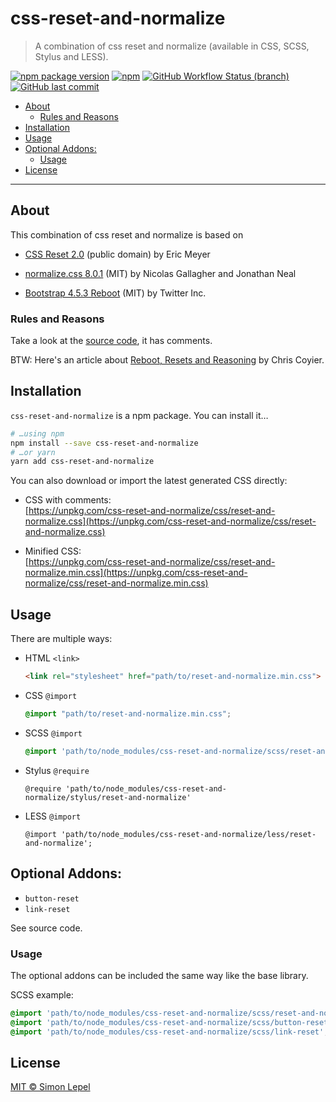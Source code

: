 css-reset-and-normalize
=======================

  > A combination of css reset and normalize (available in CSS, SCSS, Stylus and
  > LESS).

[![npm package version](https://img.shields.io/npm/v/css-reset-and-normalize)](https://www.npmjs.com/package/css-reset-and-normalize)
[![npm](https://img.shields.io/npm/dw/css-reset-and-normalize?color=gold)](https://www.npmjs.com/package/css-reset-and-normalize)
[![GitHub Workflow Status (branch)](https://img.shields.io/github/workflow/status/simbo/css-reset-and-normalize/CI/master)](https://github.com/simbo/css-reset-and-normalize/actions?query=workflow%3ACI)
[![GitHub last commit](https://img.shields.io/github/last-commit/simbo/css-reset-and-normalize/master)](https://github.com/simbo/css-reset-and-normalize/commits/master)


<!-- TOC depthFrom:2 anchorMode:github.com -->

- [About](#about)
  - [Rules and Reasons](#rules-and-reasons)
- [Installation](#installation)
- [Usage](#usage)
- [Optional Addons:](#optional-addons)
  - [Usage](#usage-1)
- [License](#license)

<!-- /TOC -->

---


## About

This combination of css reset and normalize is based on

  - [CSS Reset 2.0](https://meyerweb.com/eric/tools/css/reset/)
    (public domain) by Eric Meyer

  - [normalize.css 8.0.1](https://github.com/necolas/normalize.css)
    (MIT) by Nicolas Gallagher and Jonathan Neal

  - [Bootstrap 4.5.3 Reboot](https://github.com/twbs/bootstrap/blob/v4.5.3/scss/_reboot.scss)
    (MIT) by Twitter Inc.


### Rules and Reasons

Take a look at the [source code](./scss/reset-and-normalize.scss), it has
comments.

BTW: Here's an article about [Reboot, Resets and Reasoning](https://css-tricks.com/reboot-resets-reasoning/)
by Chris Coyier.


## Installation

`css-reset-and-normalize` is a npm package. You can install it…

``` sh
# …using npm
npm install --save css-reset-and-normalize
# …or yarn
yarn add css-reset-and-normalize
```

You can also download or import the latest generated CSS directly:

  - CSS with comments:  
    [https://unpkg.com/css-reset-and-normalize/css/reset-and-normalize.css](https://unpkg.com/css-reset-and-normalize/css/reset-and-normalize.css)

  - Minified CSS:  
    [https://unpkg.com/css-reset-and-normalize/css/reset-and-normalize.min.css](https://unpkg.com/css-reset-and-normalize/css/reset-and-normalize.min.css)


## Usage

There are multiple ways:

  - HTML `<link>`

    ``` html
    <link rel="stylesheet" href="path/to/reset-and-normalize.min.css">
    ```

  - CSS `@import`

    ``` css
    @import "path/to/reset-and-normalize.min.css";
    ```

  - SCSS `@import`

    ``` scss
    @import 'path/to/node_modules/css-reset-and-normalize/scss/reset-and-normalize';
    ```

  - Stylus `@require`

    ``` stylus
    @require 'path/to/node_modules/css-reset-and-normalize/stylus/reset-and-normalize'
    ```

  - LESS `@import`

    ``` less
    @import 'path/to/node_modules/css-reset-and-normalize/less/reset-and-normalize';
    ```


## Optional Addons:

  - `button-reset`
  - `link-reset`

See source code.


### Usage

The optional addons can be included the same way like the base library.

SCSS example:

``` scss
@import 'path/to/node_modules/css-reset-and-normalize/scss/reset-and-normalize';
@import 'path/to/node_modules/css-reset-and-normalize/scss/button-reset';
@import 'path/to/node_modules/css-reset-and-normalize/scss/link-reset';
```


## License

[MIT &copy; Simon Lepel](http://simbo.mit-license.org/)
